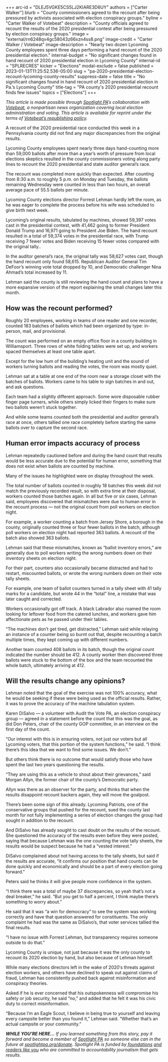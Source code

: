 +++
arc-id = "DLEJ5VGKE5CS5LJ2KIARE3D6UY"
authors = ["Carter Walker"]
blurb = "County commissioners agreed to the recount after being pressured by activists associated with election conspiracy groups."
byline = "Carter Walker of Votebeat"
description = "County officials agreed to recount the results of the 2020 presidential contest after being pressured by election conspiracy groups."
image = "external/rn6248qv4gc58043z66xzn4ss8.png"
image-credit = "Carter Walker / Votebeat"
image-description = "Nearly two dozen Lycoming County employees spent three days performing a hand recount of the 2020 presidential election."
internal-budget = "No significant changes found in hand recount of 2020 presidential election in Lycoming County"
internal-id = "SPLRECRES"
kicker = "Elections"
modal-exclude = false
published = 2023-01-13T11:25:52.536-05:00
slug = "pa-2020-presidential-election-recount-lycoming-county-results"
suppress-date = false
title = "No significant changes found in hand recount of 2020 presidential election in Pa.’s Lycoming County"
title-tag = "PA county's 2020 presidential recount finds few issues"
topics = ["Elections"]
+++

<i>This article is made possible through </i><a href="https://www.spotlightpa.org/"><i>Spotlight PA</i></a><i>’s collaboration with </i><a href="https://www.votebeat.org/"><i>Votebeat</i></a><i>, a nonpartisan news organization covering local election administration and voting. This article is available for reprint under the terms of </i><a href="https://www.votebeat.org/pages/republishing"><i>Votebeat’s republishing policy</i></a><i>.</i>

A recount of the 2020 presidential race conducted this week in a Pennsylvania county did not find any major discrepancies from the original results.

Lycoming County employees spent nearly three days hand-counting more than 59,000 ballots after more than a year’s worth of pressure from local elections skeptics resulted in the county commissioners voting along party lines to recount the 2020 presidential and state auditor general’s race.

The recount was completed more quickly than expected. After counting from 8:30 a.m. to roughly 5 p.m. on Monday and Tuesday, the ballots remaining Wednesday were counted in less than two hours, an overall average pace of 55.5 ballots per minute.

<script src="https://www.spotlightpa.org/embed.js" async></script><div data-spl-embed-version="1" data-spl-src="https://www.spotlightpa.org/embeds/newsletter/"></div>


Lycoming County elections director Forrest Lehman hardly left the room, as he was eager to complete the process before his wife was scheduled to give birth next week.

Lycoming’s original results, tabulated by machines, showed 59,397 votes cast in the presidential contest, with 41,462 going to former President Donald Trump and 16,971 going to President Joe Biden. The hand recount resulted in a total of 59,374 votes in the presidential race, with Trump receiving 7 fewer votes and Biden receiving 15 fewer votes compared with the original tally..

In the auditor general’s race, the original tally was 58,627 votes cast, though the hand recount only found 58,615. Republican Auditor General Tim DeFoor’s winning vote total dropped by 10, and Democratic challenger Nina Ahmad’s total increased by 11.

Lehman said the county is still reviewing the hand count and plans to have a more expansive version of the report explaining the small changes later this month.

## How was the recount performed?

Roughly 20 employees, working in teams of one reader and one recorder, counted 183 batches of ballots which had been organized by type: in-person, mail, and provisional.

The count was performed on an empty office floor in a county building in Williamsport. Three rows of white folding tables were set up, and workers spaced themselves at least one table apart.

Except for the low hum of the building’s heating unit and the sound of workers turning ballots and reading the votes, the room was mostly quiet.

Lehman sat at a table at one end of the room near a storage closet with the batches of ballots. Workers came to his table to sign batches in and out, and ask questions.

Each team had a slightly different approach. Some wore disposable rubber finger page turners, while others simply licked their fingers to make sure two ballots weren’t stuck together.

And while some teams counted both the presidential and auditor general’s race at once, others tallied one race completely before starting the same ballots over to capture the second race.

## Human error impacts accuracy of process

Lehman repeatedly cautioned before and during the hand count that results would be less accurate due to the potential for human error, something that does not exist when ballots are counted by machine.

Many of the issues he highlighted were on display throughout the week.

The total number of ballots counted in roughly 18 batches this week did not match the previously recorded result, so with extra time at their disposal, workers counted those batches again. In all but five or six cases, Lehman said, employees discovered that mismatches were due to human error in the recount process — not the original count from poll workers on election night.

For example, a worker counting a batch from Jersey Shore, a borough in the county, originally counted three or four fewer ballots in the batch, although poll workers on election night had reported 363 ballots. A recount of the batch also showed 363 ballots.

Lehman said that these mismatches, known as “ballot inventory errors,” are generally due to poll workers writing the wrong numbers down on their inventory sheets on election night.

For their part, counters also occasionally became distracted and had to restart, miscounted ballots, or wrote the wrong numbers down on their vote tally sheets.

For example, one team of ballot counters turned in a tally sheet with 41 tally marks for a candidate, but wrote 44 in the “total” line, a mistake that was later caught and corrected.

Workers occasionally got off track. A black Labrador also roamed the room looking for leftover food from the catered lunches, and workers gave him affectionate pets as he passed under their tables.

“The machines don’t get tired, get distracted,” Lehman said while relaying an instance of a counter being so burnt out that, despite recounting a batch multiple times, they kept coming up with different numbers.

Another team counted 408 ballots in its batch, though the original count indicated the number should be 412. A county worker then discovered three ballots were stuck to the bottom of the box and the team recounted the whole batch, ultimately arriving at 412.

## Will the results change any opinions?

Lehman noted that the goal of the exercise was not 100% accuracy, what he would be seeking if these were being used as the official results. Rather, it was to prove the accuracy of the machine tabulation system.

Karen DiSalvo — a volunteer with Audit the Vote PA, an election conspiracy group — agreed in a statement before the count that this was the goal, as did Don Peters, chair of the county GOP committee, in an interview on the first day of the count.

“Our interest with this is in ensuring voters, not just our voters but all Lycoming voters, that this portion of the system functions,” he said. “I think there’s this idea that we want to find some issues. We don’t.”

But others think there is no outcome that would satisfy those who have spent the last two years questioning the results.

“They are using this as a vehicle to shout about their grievances,” said Morgan Allyn, the former chair of the county’s Democratic party.

Allyn was there as an observer for the party, and thinks that when the results disappoint recount backers again, they will move the goalpost.

There’s been some sign of this already. Lycoming Patriots, one of the conservative groups that pushed for the recount, sued the county last month for not fully implementing a series of election changes the group had sought in addition to the recount.

And DiSalvo has already sought to cast doubt on the results of the recount. She questioned the accuracy of the results even before they were posted, saying that because Lehman was the one counting the vote tally sheets, the results would be suspect because he had a “vested interest.”

DiSalvo complained about not having access to the tally sheets, but said if the results are accurate, “it confirms our position that hand counts can be done quickly and economically and should be a part of every election going forward.”

Peters said he thinks it will give people more confidence in the system.

“I think there was a total of maybe 37 discrepancies, so yeah that’s not a deal breaker,” he said. “But you get to half a percent, I think maybe there’s something to worry about.”

He said that it was “a win for democracy” to see the system was working correctly and have that question answered for constituents. The only complaint he had was the same as DiSalvo’s, that voter services tallied the final results.

<script src="https://www.spotlightpa.org/embed.js" async></script><div data-spl-embed-version="1" data-spl-src="https://www.spotlightpa.org/embeds/donate/"></div>


“I have no issue with Forrest Lehman, but transparency requires someone outside to do that.”

Lycoming County is unique, not just because it was the only county to recount its 2020 election by hand, but also because of Lehman himself.

While many elections directors left in the wake of 2020′s threats against election workers, and others have declined to speak out against claims of fraud, Lehman has consistently pushed back against misinformation and conspiracy theories.

Asked if he is ever concerned that his outspokenness will compromise his safety or job security, he said “no,” and added that he felt it was his civic duty to correct misinformation.

“Because I’m an Eagle Scout, I believe in being true to yourself and leaving every campsite better than you found it,” Lehman said. “Whether that’s an actual campsite or your community.”

<i><b>WHILE YOU’RE HERE...</b></i><i> If you learned something from this story, pay it forward and become a member of </i><a href="https://www.spotlightpa.org/"><i>Spotlight PA</i></a><i> so someone else can in the future at </i><a href="http://spotlightpa.org/donate"><i>spotlightpa.org/donate</i></a><i>. Spotlight PA is funded by</i><a href="https://www.spotlightpa.org/support"><i> foundations</i></a><i> </i><a href="https://www.spotlightpa.org/support"><i>and readers like you</i></a><i> who are committed to accountability journalism that gets results.</i>
